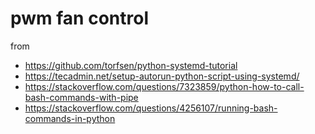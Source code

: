 # pwm fan control

from 

- https://github.com/torfsen/python-systemd-tutorial
- https://tecadmin.net/setup-autorun-python-script-using-systemd/
- https://stackoverflow.com/questions/7323859/python-how-to-call-bash-commands-with-pipe
- https://stackoverflow.com/questions/4256107/running-bash-commands-in-python
